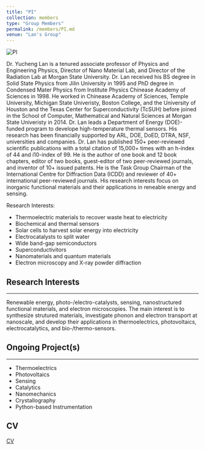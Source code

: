 ```yaml
---
title: "PI"
collection: members
type: "Group Members"
permalink: /members/PI.md
venue: "Lan's Group"
---
```


![PI]()


Dr. Yucheng Lan is a tenured associate professor of Physics and Engineering Physics, Director of Nano Material Lab, and Director of the Radiation Lab at Morgan State University.  Dr. Lan received his BS degree in Solid State Physics from Jilin University in 1995 and PhD degree in Condensed Mater Physics from Institute Physics Chinease Academy of Sciences in 1998.  He worked in Chinease Academy of Sciences, Temple University, Michigan State Univeristy, Boston College, and the University of Houston and the Texas Center for Superconductivity (TcSUH) before joined in the School of Computer, Mathematical and Natural Sciences at Morgan State Univeristy in 2014.  Dr. Lan leads a Department of Energy (DOE)-funded program to develope high-temperature thermal sensors.  His research has been financially supported by ARL, DOE, DoED, DTRA, NSF, universities and companies.  Dr. Lan has published 150+ peer-reviewed scientific publications with a total citation of 15,000+ times with an h-index of 44 and i10-index of 99.  He is the author of one book and 12 book chapters, editor of two books, guest-editor of two peer-reviewed journals, and inventor of 10+ issued patents.  He is the Task Group Chairman of the International Centre for Diffraction Data (ICDD) and reviewer of 40+ international peer-reviewed journals.  His research interests focus on inorganic functional materials and their applications in reneable energy and sensing.  


Research Interests:
* Thermoelectric materials to recover waste heat to electricity  
* Biochemical and thermal sensors
* Solar cells to harvest solar energy into electricity
* Electrocatalysts to split water
* Wide band-gap semiconductors
* Superconductivitors
* Nanomaterials and quantum materials
* Electron microscopy and X-ray powder diffraction


## Research Interests
------
Renewable energy, photo-/electro-catalysts, sensing, nanostructured functional materials, and electron microscopies.  The main interest is to synthesize strutured materials, investigate phonon and electron transport at nanoscale, and develop their applications in thermoelectrics, photovoltaics, electrocatalytics, and bio-/thermo-sensors.


## Ongoing Project(s)
------
* Thermoelectrics
* Photovoltaics
* Sensing
* Catalytics
* Nanomechanics
* Crystallography
* Python-based Instrumentation


## CV
[CV](./members/PI-CV.md)

